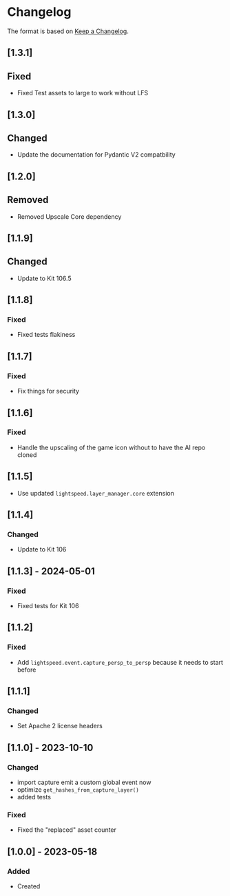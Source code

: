 # Changelog
The format is based on [Keep a Changelog](https://keepachangelog.com/en/1.0.0/).

## [1.3.1]
## Fixed
- Fixed Test assets to large to work without LFS

## [1.3.0]
## Changed
- Update the documentation for Pydantic V2 compatbility

## [1.2.0]
## Removed
- Removed Upscale Core dependency

## [1.1.9]
## Changed
- Update to Kit 106.5

## [1.1.8]
### Fixed
- Fixed tests flakiness

## [1.1.7]
### Fixed
- Fix things for security

## [1.1.6]
### Fixed
- Handle the upscaling of the game icon without to have the AI repo cloned

## [1.1.5]
- Use updated `lightspeed.layer_manager.core` extension

## [1.1.4]
### Changed
- Update to Kit 106

## [1.1.3] - 2024-05-01
### Fixed
- Fixed tests for Kit 106

## [1.1.2]
### Fixed
- Add `lightspeed.event.capture_persp_to_persp` because it needs to start before

## [1.1.1]
### Changed
- Set Apache 2 license headers

## [1.1.0] - 2023-10-10
### Changed
- import capture emit a custom global event now
- optimize `get_hashes_from_capture_layer()`
- added tests

### Fixed
- Fixed the "replaced" asset counter

## [1.0.0] - 2023-05-18
### Added
- Created
